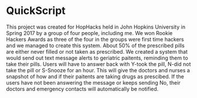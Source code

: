 # QuickScript
This project was created for HopHacks held in John Hopkins University in Spring 2017 by a group of four people, including me. 
We won Rookie Hackers Awards as three of the four in the groups were first time hackers and we managed to create this system.
About 50% of the prescribed pills are either never filled or not taken as prescribed.
We created a system that would send out text message alerts to geriatric paitents, reminding them to take their pills. 
Users will have to answer back with Y-took the pill, N-did not take the pill or S-Snooze for an hour.
This will give the doctors and nurses a snapshot of how and if their paitents are taking drugs as prescibed.
If the users have not been answering the message or keeps sending No, their doctors and emergency contacts will automatically be notified.


